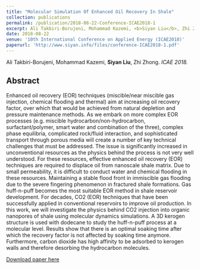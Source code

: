 ```yaml
---
title: "Molecular Simulation Of Enhanced Oil Recovery In Shale"
collection: publications
permalink: /publication/2018-08-22-Conference-ICAE2018-1
excerpt: Ali Takbiri-Borujeni, Mohammad Kazemi, <b>Siyan Liu</b>, Zhi Zhong. <i>ICAE 2018.</i>
date: 2018-08-22
venue: '10th International Conference on Applied Energy (ICAE2018)'
paperurl: 'http://www.siyan.info/files/conference-ICAE2018-1.pdf'
---
```

Ali Takbiri-Borujeni, Mohammad Kazemi, <b>Siyan Liu</b>, Zhi Zhong. <i>ICAE 2018.</i>

## Abstract
Enhanced oil recovery (EOR) techniques (miscible/near miscible gas injection, chemical flooding and thermal) aim at increasing
oil recovery factor, over which that would be achieved from natural depletion and pressure maintenance methods. As we embark
on more complex EOR processes (e.g. miscible hydrocarbon/non-hydrocarbon, surfactant/polymer, smart water and combination
of the three), complex phase equilibria, complicated rock/fluid interaction, and sophisticated transport through porous media will
create a number of key technical challenges that must be addressed. The issue is significantly increased in unconventional resources
as the physics behind the process is not very well understood.
For these resources, effective enhanced oil recovery (EOR) techniques are required to displace oil from nanoscale shale matrix.
Due to small permeability, it is difficult to conduct water and chemical flooding in these resources. Maintaining a stable flood front
in immiscible gas flooding due to the severe fingering phenomenon in fractured shale formations. Gas huff-n-puff becomes the
most suitable EOR method in shale reservoir development. For decades, CO2 (EOR) techniques that have been successfully applied
in conventional reservoirs to improve oil production. In this work, we will investigate the physics behind CO2 injection into organic
nanopores of shale using molecular dynamics simulations. A 3D kerogen structure is used with dodecane to study the huff-n-puff
process at a molecular level. Results show that there is an optimal soaking time after which the recovery factor is not affected by
soaking time anymore. Furthermore, carbon dioxide has high affinity to be adsorbed to kerogen walls and therefore desorbing the
hydrocarbon molecules. 


[Download paper here](https://www.sciencedirect.com/science/article/pii/S187661021930534X)

